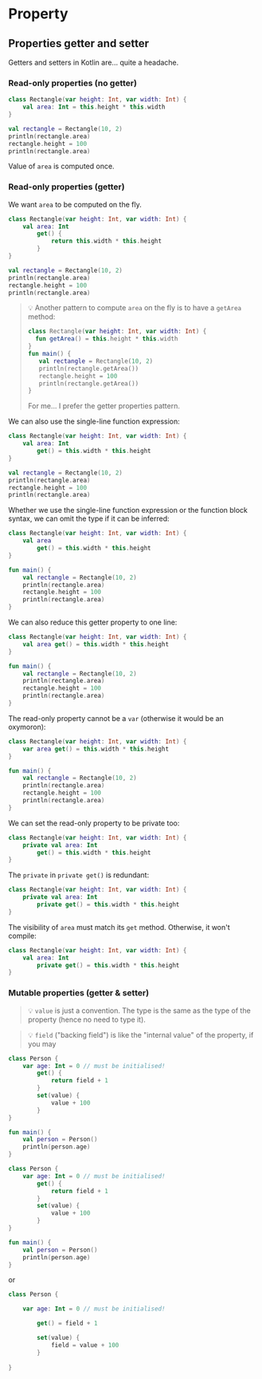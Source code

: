 # Property

## Properties getter and setter

Getters and setters in Kotlin are... quite a headache.

### Read-only properties (no getter)

```kotlin
class Rectangle(var height: Int, var width: Int) {
	val area: Int = this.height * this.width
}

val rectangle = Rectangle(10, 2)
println(rectangle.area)
rectangle.height = 100
println(rectangle.area)
```

Value of `area` is computed once.

### Read-only properties (getter)

We want `area` to be computed on the fly.

```kotlin
class Rectangle(var height: Int, var width: Int) {
	val area: Int
		get() {
			return this.width * this.height
		}
}

val rectangle = Rectangle(10, 2)
println(rectangle.area)
rectangle.height = 100
println(rectangle.area)
```

> 💡 Another pattern to compute `area` on the fly is to have a `getArea` method:
>
> ```kotlin
> class Rectangle(var height: Int, var width: Int) {
> 	fun getArea() = this.height * this.width
> }
> fun main() {
>    val rectangle = Rectangle(10, 2)
>    println(rectangle.getArea())
>    rectangle.height = 100
>    println(rectangle.getArea())
> }
> ```
> 
> For me... I prefer the getter properties pattern.

We can also use the single-line function expression:

```kotlin
class Rectangle(var height: Int, var width: Int) {
	val area: Int
		get() = this.width * this.height
}

val rectangle = Rectangle(10, 2)
println(rectangle.area)
rectangle.height = 100
println(rectangle.area)
```

Whether we use the single-line function expression or the function block syntax, we can omit the type if it can be inferred:

```kotlin
class Rectangle(var height: Int, var width: Int) {
	val area
		get() = this.width * this.height
}

fun main() {
	val rectangle = Rectangle(10, 2)
	println(rectangle.area)
	rectangle.height = 100
	println(rectangle.area)
}
```

We can also reduce this getter property to one line:

```kotlin
class Rectangle(var height: Int, var width: Int) {
	val area get() = this.width * this.height
}

fun main() {
	val rectangle = Rectangle(10, 2)
	println(rectangle.area)
	rectangle.height = 100
	println(rectangle.area)
}
```

The read-only property cannot be a `var` (otherwise it would be an oxymoron):

```kotlin
class Rectangle(var height: Int, var width: Int) {
	var area get() = this.width * this.height
}

fun main() {
	val rectangle = Rectangle(10, 2)
	println(rectangle.area)
	rectangle.height = 100
	println(rectangle.area)
}
```

We can set the read-only property to be private too:

```kotlin
class Rectangle(var height: Int, var width: Int) {
	private val area: Int
		get() = this.width * this.height
}
```

The `private` in `private get()` is redundant:

```kotlin
class Rectangle(var height: Int, var width: Int) {
	private val area: Int
		private get() = this.width * this.height
}
```

The visibility of `area` must match its `get` method. Otherwise, it won't compile:

```kotlin
class Rectangle(var height: Int, var width: Int) {
	val area: Int
		private get() = this.width * this.height
}
```

### Mutable properties (getter & setter)

> 💡 `value` is just a convention. The type is the same as the type of the property (hence no need to type it).

> 💡 `field` ("backing field") is like the "internal value" of the property, if you may

```kotlin
class Person {
	var age: Int = 0 // must be initialised!
		get() {
			return field + 1
		}
		set(value) {
			value + 100
		}
}

fun main() {
	val person = Person()
	println(person.age)
}
```

```kotlin
class Person {
	var age: Int = 0 // must be initialised!
		get() {
			return field + 1
		}
		set(value) {
			value + 100
		}
}

fun main() {
	val person = Person()
	println(person.age)
}
```

or

```kotlin
class Person {

	var age: Int = 0 // must be initialised!

		get() = field + 1

		set(value) {
			field = value + 100
		}
		
}
```